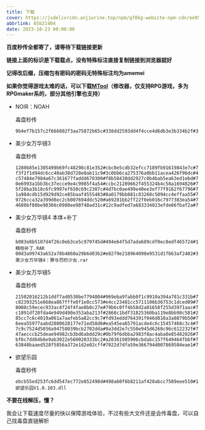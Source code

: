 ```yaml
---
title: 下载
cover: https://jsdelivrcdn.anjiurine.top/npm/q78kg-website-npm-cdn/ee95b3a2-55de-4de4-a3ce-d719bab95d00.png
abbrlink: 65b21404
date: 2023-10-23 00:00:00
---
```


**百度秒传全都寄了，请等待下载链接更新**

**链接上面的标识是下载载点，没有特殊标注直接复制链接到浏览器就好**

**记得改后缀，压缩包有密码的密码无特殊标注均为amemei**

**如果你觉得游戏太难的话，可以下载[MTool](https://afdian.net/a/AdventCirno)（修改器，仅支持RPG游戏，多为RPGmaker系的，部分其他引擎也支持）**


* NOIR：NOAH

  毒盘秒传

  ```
  9b4ef7b157c2f666802f3aa75872b65c#338dd2593dd4f4cce4d6db3e3b334b2f#322451669#NOIRNOAH.dll
  ```

* 美少女万华镜3

  毒盘秒传

  ```
  1280b85e1305499b69fc48298c81e352#cbc0e5cdb32efcc7189fb91619843e7c#734003200#MSN3.7z.007
  f3f2f1d94dc6cc40ab38d728e0ab11c9#3c0bb6ca275376a0bb11acea426f96dc#493209884#MSN3.7z.008
  c57484e7984a67c361677faddd670300#f8b58430dd2927c0b4bab5ea63ed1ebd#734003200#MSN3.7z.006
  0e6993a1bb3bc37ecce9e4c9985f4a54#ccbc21289662f455324b4c58a1694826#734003200#MSN3.7z.005
  5f28ba3b18c6fc9997ef650c69c2307c#4d7bc0ae499e40ee3ef77f9162f67796#734003200#MSN3.7z.004
  1a984cdb15d929d92ce85baaf4555483#8a0179bb881c83260c5094cc4effaa55#734003200#MSN3.7z.003
  9726cca32a399d8ec2cb007694ddc520#a69281bb2ff22f0eb016c7977383ea54#734003200#MSN3.7z.002
  4688bf88be98366c0980ee98f48ad31c#12c9adfed7a683334023efde66fbaf2a#734003200#MSN3.7z.001

  ```
* 美少女万华镜4 本体+补丁

  毒盘秒传

  ```
  b083e8b5107d4f26c0eb3ce5c979745d#494e64f5d7ada689cdf0ec8edf465724#112649577#V2.0精校补丁.RAR
  00d3a99743a652a78b4860a29b6d03b2#e8279e218964098e9531d1fb63af2402#3698716049#美少女万华镜4：罪与罚的少女.rar
  ```

* 美少女万华镜5

  毒盘秒传

  ```
  21502016212b1ddf7ad0530be7794804#969eba9fabb0f1c9910a394a781c331b#734003200#MEI5UZ.7z.003
  c82393251e668ea867fffe0f1e8cc573#e4cc23401cc5711106b36753c1dced09#734003200#MEI5UZ.7z.007
  8008c59ecec933ac4f24f4fae0b0c27e#79b6c0ff4b58d2a01658f255d3971aac#734003200#MEI5UZ.7z.006
  c1891df28fda4e949d490e353aba213f#2868c1bdf31825360ba119e8bb98c581#291734785#MEI5UZ.7z.010
  85cc7c6c4019a061a7aafeb5a82cc9c7#fd93eddd764391f046d818a3a8879b50#734003200#MEI5UZ.7z.005
  6eea55977aabd2800628177e71ed58d6#ea545ea65791acde4c6c15457468c3c4#734003200#MEI5UZ.7z.002
  7c9c7524d5036a94758039bcb2702dda#9a3dd2e7c550e945d6260c96c612232f#734003200#MEI5UZ.7z.001
  47aecccb25deae94982cb3bd6abdd29c#0b79f6dbba2983f8ac4aba8e85482026#734003200#MEI5UZ.7z.009
  bf6c7dd64b6e9ab3022e560020333bc2#a20361985906cbdabc157f649464fbbf#734003200#MEI5UZ.7z.004
  63840baaed528f5856a372e1d2e02cff#7022d7dfa59e366794d007869504eae1#734003200#MEI5UZ.7z.008

  ```

* 欲望乐园

  毒盘秒传

  ```
  ebcb55ed253fc6dd547ec772e852498d#498a60f6b8211af428abcc7589eee510#1234652547#欲望乐园V1.0.103.dll
  ```

**不要在线解压，懂？**

我会让下载速度尽量的快以保障游戏体验，不过有些大文件还是会传毒盘，可以自己找毒盘直链解析
